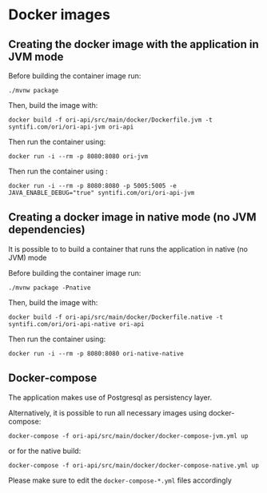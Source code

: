 # Docker images

## Creating the docker image with the application in JVM mode

Before building the container image run:
```shell script
./mvnw package
```

Then, build the image with:
```shell script
docker build -f ori-api/src/main/docker/Dockerfile.jvm -t syntifi.com/ori/ori-api-jvm ori-api
```

Then run the container using:
```shell script
docker run -i --rm -p 8080:8080 ori-jvm
```

Then run the container using :
```shell script
docker run -i --rm -p 8080:8080 -p 5005:5005 -e JAVA_ENABLE_DEBUG="true" syntifi.com/ori/ori-api-jvm
```
## Creating a docker image in native mode (no JVM dependencies)

It is possible to to build a container that runs the application in native (no JVM) mode

Before building the container image run:

```shell script
./mvnw package -Pnative
```

Then, build the image with:

```shell script
docker build -f ori-api/src/main/docker/Dockerfile.native -t syntifi.com/ori/ori-api-native ori-api
```

Then run the container using:

```shell script
docker run -i --rm -p 8080:8080 ori-native-native
```


## Docker-compose

The application makes use of Postgresql as persistency layer. 

Alternatively, it is possible to run all necessary images using docker-compose:

```shell script
docker-compose -f ori-api/src/main/docker/docker-compose-jvm.yml up
```

or for the native build:

```shell script
docker-compose -f ori-api/src/main/docker/docker-compose-native.yml up
```

Please make sure to edit the ```docker-compose-*.yml``` files accordingly
